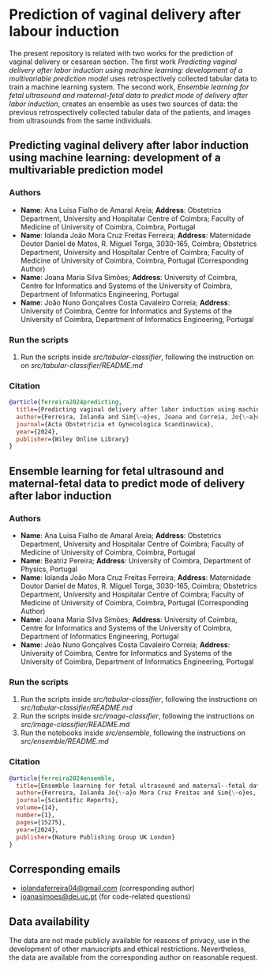 # Prediction of vaginal delivery after labour induction

The present repository is related with two works for the prediction of vaginal delivery or cesarean section. The first work *Predicting vaginal delivery after labor induction using machine learning: development of a multivariable prediction model*  uses retrospectively collected tabular data to train a machine learning system. The second work, *Ensemble learning for fetal ultrasound and maternal-fetal data to predict mode of delivery after labor induction*, creates an ensemble as uses two sources of data: the previous retrospectively collected tabular data of the patients, and images from ultrasounds from the same individuals.

## Predicting vaginal delivery after labor induction using machine learning: development of a multivariable prediction model

### Authors

- **Name**: Ana Luísa Fialho de Amaral Areia; **Address**: Obstetrics Department, University and Hospitalar Centre of Coimbra; Faculty of Medicine of University of Coimbra, Coimbra, Portugal
- **Name**: Iolanda João Mora Cruz Freitas Ferreira; **Address**: Maternidade Doutor Daniel de Matos, R. Miguel Torga, 3030-165, Coimbra; Obstetrics Department, University and Hospitalar Centre of Coimbra; Faculty of Medicine of University of Coimbra, Coimbra, Portugal (Corresponding Author)
- **Name**: Joana Maria Silva Simões; **Address**: University of Coimbra, Centre for Informatics and Systems of the University of Coimbra, Department of Informatics Engineering, Portugal
- **Name**: João Nuno Gonçalves Costa Cavaleiro Correia; **Address**: University of Coimbra, Centre for Informatics and Systems of the University of Coimbra, Department of Informatics Engineering, Portugal

### Run the scripts

1. Run the scripts inside *src/tabular-classifier*, following the instruction on on *src/tabular-classifier/README.md*

### Citation

```bibtex
@article{ferreira2024predicting,
  title={Predicting vaginal delivery after labor induction using machine learning: Development of a multivariable prediction model},
  author={Ferreira, Iolanda and Sim{\~o}es, Joana and Correia, Jo{\~a}o and Areia, Ana Lu{\'\i}sa},
  journal={Acta Obstetricia et Gynecologica Scandinavica},
  year={2024},
  publisher={Wiley Online Library}
}
```


## Ensemble learning for fetal ultrasound and maternal-fetal data to predict mode of delivery after labor induction

### Authors

- **Name**: Ana Luísa Fialho de Amaral Areia; **Address**: Obstetrics Department, University and Hospitalar Centre of Coimbra; Faculty of Medicine of University of Coimbra, Coimbra, Portugal
- **Name**: Beatriz Pereira; **Address**: University of Coimbra, Department of Physics, Portugal
- **Name**: Iolanda João Mora Cruz Freitas Ferreira; **Address**: Maternidade Doutor Daniel de Matos, R. Miguel Torga, 3030-165, Coimbra; Obstetrics Department, University and Hospitalar Centre of Coimbra; Faculty of Medicine of University of Coimbra, Coimbra, Portugal (Corresponding Author)
- **Name**: Joana Maria Silva Simões; **Address**: University of Coimbra, Centre for Informatics and Systems of the University of Coimbra, Department of Informatics Engineering, Portugal
- **Name**: João Nuno Gonçalves Costa Cavaleiro Correia; **Address**: University of Coimbra, Centre for Informatics and Systems of the University of Coimbra, Department of Informatics Engineering, Portugal

### Run the scripts

1. Run the scripts inside *src/tabular-classifier*, following the instructions on *src/tabular-classifier/README.md*
2. Run the scripts inside *src/image-classifier*, following the instructions on *src/image-classifier/README.md*
3. Run the notebooks inside *src/ensemble*, following the instructions on *src/ensemble/README.md*

### Citation

```bibtex
@article{ferreira2024ensemble,
  title={Ensemble learning for fetal ultrasound and maternal--fetal data to predict mode of delivery after labor induction},
  author={Ferreira, Iolanda Jo{\~a}o Mora Cruz Freitas and Sim{\~o}es, Joana Maria Silva and Pereira, Beatriz and Correia, Jo{\~a}o Nuno Gon{\c{c}}alves Costa Cavaleiro and de Amaral Areia, Ana Lu{\'\i}sa Fialho},
  journal={Scientific Reports},
  volume={14},
  number={1},
  pages={15275},
  year={2024},
  publisher={Nature Publishing Group UK London}
}
```

## Corresponding emails

- <iolandaferreira04@gmail.com> (corresponding author)
- <joanasimoes@dei.uc.pt> (for code-related questions)

## Data availability

The data are not made publicly available for reasons of privacy, use in the development of other manuscripts and ethical restrictions. Nevertheless, the data are available from the corresponding author on reasonable request.
